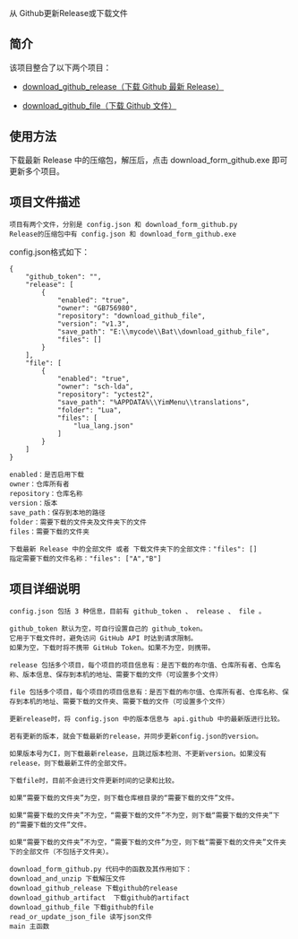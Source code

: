 从 Github更新Release或下载文件


## 简介
该项目整合了以下两个项目：
- [download_github_release（下载 Github 最新 Release）](https://github.com/GB756980/download_github_release)

- [download_github_file（下载 Github 文件）](https://github.com/GB756980/download_github_file)

## 使用方法
下载最新 Release 中的压缩包，解压后，点击 download_form_github.exe 即可更新多个项目。

## 项目文件描述
````
项目有两个文件，分别是 config.json 和 download_form_github.py
Release的压缩包中有 config.json 和 download_form_github.exe
````
config.json格式如下：
```plaintext
{
    "github_token": "",
    "release": [
        {
            "enabled": "true",
            "owner": "GB756980",
            "repository": "download_github_file",
            "version": "v1.3",
            "save_path": "E:\\mycode\\Bat\\download_github_file",
            "files": []
        }
    ],
    "file": [
        {
            "enabled": "true",
            "owner": "sch-lda",
            "repository": "yctest2",
            "save_path": "%APPDATA%\\YimMenu\\translations",
            "folder": "Lua",
            "files": [
                "lua_lang.json"
            ]
        }
    ]
}
```

````
enabled：是否启用下载
owner：仓库所有者
repository：仓库名称
version：版本
save_path：保存到本地的路径
folder：需要下载的文件夹及文件夹下的文件
files：需要下载的文件夹
````

````
下载最新 Release 中的全部文件 或者 下载文件夹下的全部文件："files": []
指定需要下载的文件名称："files": ["A","B"]
````

## 项目详细说明
````
config.json 包括 3 种信息，目前有 github_token 、 release 、 file 。
````

````
github_token 默认为空，可自行设置自己的 github_token。
它用于下载文件时，避免访问 GitHub API 时达到请求限制。
如果为空，下载时将不携带 GitHub Token。如果不为空，则携带。

release 包括多个项目，每个项目的项目信息有：是否下载的布尔值、仓库所有者、仓库名称、版本信息、保存到本机的地址、需要下载的文件（可设置多个文件）

file 包括多个项目，每个项目的项目信息有：是否下载的布尔值、仓库所有者、仓库名称、保存到本机的地址、需要下载的文件夹、需要下载的文件（可设置多个文件）
````

````
更新release时，将 config.json 中的版本信息与 api.github 中的最新版进行比较。

若有更新的版本，就会下载最新的release，并同步更新config.json的version。

如果版本号为CI，则下载最新release，且跳过版本检测、不更新version。如果没有release，则下载最新工件的全部文件。
````

````
下载file时，目前不会进行文件更新时间的记录和比较。

如果“需要下载的文件夹”为空，则下载仓库根目录的“需要下载的文件”文件。

如果“需要下载的文件夹”不为空，“需要下载的文件”不为空，则下载“需要下载的文件夹”下的“需要下载的文件”文件。

如果“需要下载的文件夹”不为空，“需要下载的文件”为空，则下载“需要下载的文件夹”文件夹下的全部文件（不包括子文件夹）。
````

````
download_form_github.py 代码中的函数及其作用如下：
download_and_unzip 下载解压文件
download_github_release 下载github的release
download_github_artifact  下载github的artifact
download_github_file 下载github的file
read_or_update_json_file 读写json文件
main 主函数
````
